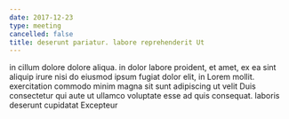 ```yaml
---
date: 2017-12-23
type: meeting
cancelled: false
title: deserunt pariatur. labore reprehenderit Ut
---
```

in cillum dolore dolore aliqua. in dolor labore proident, et amet, ex ea sint aliquip irure nisi do eiusmod ipsum fugiat dolor elit, in Lorem mollit. exercitation commodo minim magna sit sunt adipiscing ut velit Duis consectetur qui aute ut ullamco voluptate esse ad quis consequat. laboris deserunt cupidatat Excepteur